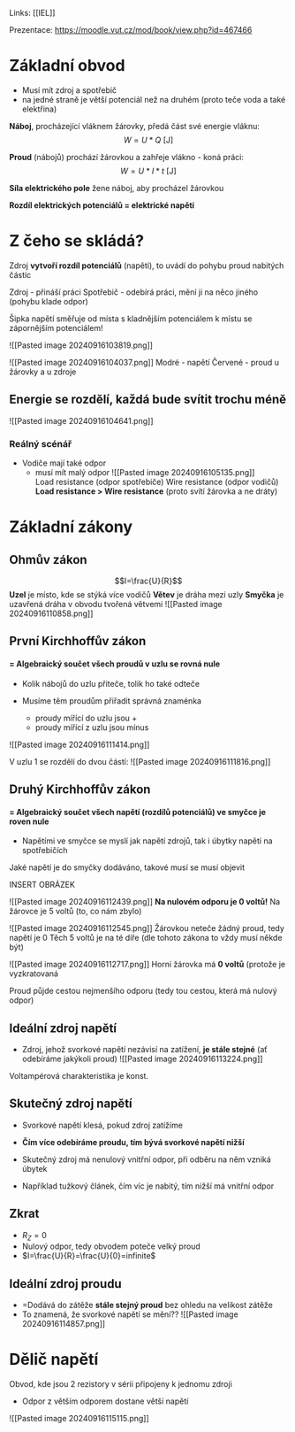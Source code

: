 Links: [[IEL]]

Prezentace: https://moodle.vut.cz/mod/book/view.php?id=467466
# Základní obvod 
- Musí mít zdroj a spotřebič
- na jedné straně je větší potenciál než na druhém (proto teče voda a také elektřina)

**Náboj**, procházející vláknem žárovky, předá část své energie vláknu: 
$$W=U*Q \text{ [J]}$$

**Proud** (nábojů) prochází žárovkou a zahřeje vlákno - koná práci:
$$W=U*I*t\text{ [J]}$$

**Síla elektrického pole** žene náboj, aby procházel žárovkou

**Rozdíl elektrických potenciálů = elektrické napětí**

# Z čeho se skládá?
Zdroj **vytvoří rozdíl potenciálů** (napětí), to uvádí do pohybu proud nabitých částic

Zdroj - přináší práci
Spotřebič - odebírá práci, mění ji na něco jiného (pohybu klade odpor)

Šipka napětí směřuje od místa s kladnějším potenciálem k místu se zápornějším potenciálem!

![[Pasted image 20240916103819.png]]

![[Pasted image 20240916104037.png]]
Modré - napětí
Červené - proud
u žárovky a u zdroje

## Energie se rozdělí, každá bude svítit trochu méně

![[Pasted image 20240916104641.png]]

### Reálný scénář
- Vodiče mají také odpor
	- musí mít malý odpor
![[Pasted image 20240916105135.png]]	
Load resistance (odpor spotřebiče)
Wire resistance (odpor vodičů)
**Load resistance > Wire resistance** (proto svítí žárovka a ne dráty)

# Základní zákony
## Ohmův zákon
$$I=\frac{U}{R}$$
**Uzel** je místo, kde se stýká více vodičů
**Větev** je dráha mezi uzly
**Smyčka** je uzavřená dráha v obvodu tvořená větvemi
![[Pasted image 20240916110858.png]]

## První Kirchhoffův zákon
####  = Algebraický součet všech proudů v uzlu se rovná nule
- Kolik nábojů do uzlu přiteče, tolik ho také odteče

- Musíme těm proudům přiřadit správná znaménka
	- proudy mířící do uzlu jsou +
	- proudy mířící z uzlu jsou mínus
	
![[Pasted image 20240916111414.png]]

V uzlu 1 se rozdělí do dvou částí:
![[Pasted image 20240916111816.png]]

## Druhý Kirchhoffův zákon
#### = Algebraický součet všech napětí (rozdílů potenciálů) ve smyčce je roven nule

- Napětími ve smyčce se myslí jak napětí zdrojů, tak i úbytky napětí na spotřebičích

Jaké napětí je do smyčky dodáváno, takové musí se musí objevit

INSERT OBRÁZEK


![[Pasted image 20240916112439.png]]
**Na nulovém odporu je 0 voltů!**
Na žárovce je 5 voltů (to, co nám zbylo)

![[Pasted image 20240916112545.png]]
Žárovkou neteče žádný proud, tedy napětí je 0
Těch 5 voltů je na té díře (dle tohoto zákona to vždy musí někde být)


![[Pasted image 20240916112717.png]]
Horní žárovka má **0 voltů** (protože je vyzkratovaná

Proud půjde cestou nejmenšího odporu (tedy tou cestou, která má nulový odpor)

## Ideální zdroj napětí
- Zdroj, jehož svorkové napětí nezávisí na zatížení, **je stále stejné** (ať odebíráme jakýkoli proud)
![[Pasted image 20240916113224.png]]

Voltampérová charakteristika je konst.

## Skutečný zdroj napětí
- Svorkové napětí klesá, pokud zdroj zatížíme
- **Čím více odebíráme proudu, tím bývá svorkové napětí nižší**
- Skutečný zdroj má nenulový vnitřní odpor, při odběru na něm vzniká úbytek

- Například tužkový článek, čím víc je nabitý, tím nižší má vnitřní odpor 

## Zkrat
- $R_Z=0$
- Nulový odpor, tedy obvodem poteče velký proud
- $I=\frac{U}{R}=\frac{U}{0}=infinite$

## Ideální zdroj proudu
- =Dodává do zátěže **stále stejný proud** bez ohledu na velikost zátěže
- To znamená, že svorkové napětí se mění??
![[Pasted image 20240916114857.png]]

# Dělič napětí
Obvod, kde jsou 2 rezistory v sérii připojeny k jednomu zdroji
- Odpor z větším odporem dostane větší napětí

![[Pasted image 20240916115115.png]]

